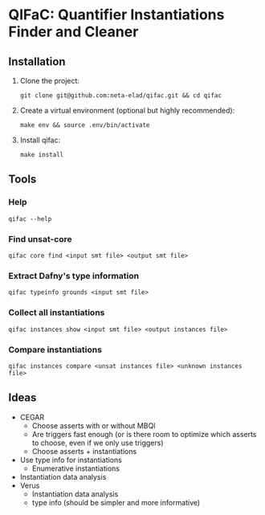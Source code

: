 # QIFaC: Quantifier Instantiations Finder and Cleaner

## Installation
1. Clone the project:
    ```shell
    git clone git@github.com:neta-elad/qifac.git && cd qifac
    ```
2. Create a virtual environment (optional but highly recommended):
    ```shell
   make env && source .env/bin/activate
    ```
3. Install qifac:
    ```shell
   make install
    ```

## Tools
### Help
```shell
qifac --help
```
### Find unsat-core
```shell
qifac core find <input smt file> <output smt file>
```

### Extract Dafny's type information
```shell
qifac typeinfo grounds <input smt file>
```

### Collect all instantiations
```shell
qifac instances show <input smt file> <output instances file>
```

### Compare instantiations
```shell
qifac instances compare <unsat instances file> <unknown instances file>
```

## Ideas
- CEGAR
  - Choose asserts with or without MBQI
  - Are triggers fast enough 
  (or is there room to optimize which asserts to choose, 
  even if we only use triggers)
  - Choose asserts + instantiations
- Use type info for instantiations
  - Enumerative instantiations
- Instantiation data analysis
- Verus
  - Instantiation data analysis
  - type info (should be simpler and more informative)